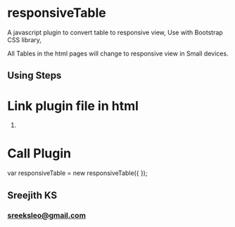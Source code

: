 # responsiveTable



A javascript plugin to convert  table to responsive view, Use with Bootstrap CSS library,


All Tables in the html pages will change to responsive view in Small devices.




## Using Steps

# Link plugin file in html
1. <script src="responsiveTable.js"></script>

# Call Plugin
var responsiveTable = new responsiveTable({ });


## Sreejith KS
### sreeksleo@gmail.com

